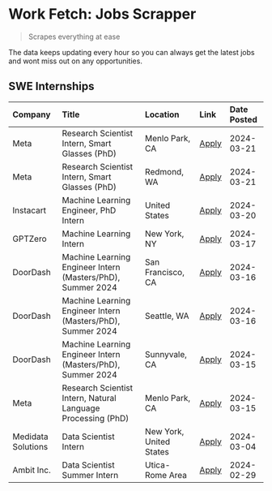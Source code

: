 # Work Fetch: Jobs Scrapper
> Scrapes everything at ease

The data keeps updating every hour so you can always get the latest jobs and wont miss out on any opportunities.

## SWE Internships
<!--START_SECTION:workfetch-->
| Company            | Title                                                        | Location                | Link                                                                                                                                                                                                                                                                     | Date Posted   |
|:-------------------|:-------------------------------------------------------------|:------------------------|:-------------------------------------------------------------------------------------------------------------------------------------------------------------------------------------------------------------------------------------------------------------------------|:--------------|
| Meta               | Research Scientist Intern, Smart Glasses (PhD)               | Menlo Park, CA          | [Apply](https://www.linkedin.com/jobs/view/research-scientist-intern-smart-glasses-phd-at-meta-3811308332?refId=LYlBUhH9A8d5P9cfW1ScaQ%3D%3D&trackingId=%2Beau%2BsdXvPv%2BEI7r9ULdOQ%3D%3D&position=13&pageNum=0&trk=public_jobs_jserp-result_search-card)               | 2024-03-21    |
| Meta               | Research Scientist Intern, Smart Glasses (PhD)               | Redmond, WA             | [Apply](https://www.linkedin.com/jobs/view/research-scientist-intern-smart-glasses-phd-at-meta-3811304794?refId=LYlBUhH9A8d5P9cfW1ScaQ%3D%3D&trackingId=Jo6AaHD71U9ATlwYd3nePw%3D%3D&position=14&pageNum=0&trk=public_jobs_jserp-result_search-card)                     | 2024-03-21    |
| Instacart          | Machine Learning Engineer, PhD Intern                        | United States           | [Apply](https://www.linkedin.com/jobs/view/machine-learning-engineer-phd-intern-at-instacart-3815634369?refId=LYlBUhH9A8d5P9cfW1ScaQ%3D%3D&trackingId=LlKkjStWUkCAxlIZNB0pfA%3D%3D&position=5&pageNum=0&trk=public_jobs_jserp-result_search-card)                        | 2024-03-20    |
| GPTZero            | Machine Learning Intern                                      | New York, NY            | [Apply](https://www.linkedin.com/jobs/view/machine-learning-intern-at-gptzero-3860723963?refId=LYlBUhH9A8d5P9cfW1ScaQ%3D%3D&trackingId=kCgdEKfpb0%2BaDFwOC5PHkw%3D%3D&position=9&pageNum=0&trk=public_jobs_jserp-result_search-card)                                     | 2024-03-17    |
| DoorDash           | Machine Learning Engineer Intern (Masters/PhD), Summer 2024  | San Francisco, CA       | [Apply](https://www.linkedin.com/jobs/view/machine-learning-engineer-intern-masters-phd-summer-2024-at-doordash-3736457737?refId=LYlBUhH9A8d5P9cfW1ScaQ%3D%3D&trackingId=PJ3iIGTaFCnn6Fu6RzPL%2Bw%3D%3D&position=3&pageNum=0&trk=public_jobs_jserp-result_search-card)   | 2024-03-16    |
| DoorDash           | Machine Learning Engineer Intern (Masters/PhD), Summer 2024  | Seattle, WA             | [Apply](https://www.linkedin.com/jobs/view/machine-learning-engineer-intern-masters-phd-summer-2024-at-doordash-3736455966?refId=LYlBUhH9A8d5P9cfW1ScaQ%3D%3D&trackingId=ciqc5ImF5hFGr%2BE9sATy%2Bg%3D%3D&position=4&pageNum=0&trk=public_jobs_jserp-result_search-card) | 2024-03-16    |
| DoorDash           | Machine Learning Engineer Intern (Masters/PhD), Summer 2024  | Sunnyvale, CA           | [Apply](https://www.linkedin.com/jobs/view/machine-learning-engineer-intern-masters-phd-summer-2024-at-doordash-3736454973?refId=LYlBUhH9A8d5P9cfW1ScaQ%3D%3D&trackingId=mTpadJDGdho0LTQu6DzTzw%3D%3D&position=2&pageNum=0&trk=public_jobs_jserp-result_search-card)     | 2024-03-15    |
| Meta               | Research Scientist Intern, Natural Language Processing (PhD) | Menlo Park, CA          | [Apply](https://www.linkedin.com/jobs/view/research-scientist-intern-natural-language-processing-phd-at-meta-3858718375?refId=LYlBUhH9A8d5P9cfW1ScaQ%3D%3D&trackingId=VLlvnst0l5oZHtHrjmSNRg%3D%3D&position=12&pageNum=0&trk=public_jobs_jserp-result_search-card)       | 2024-03-15    |
| Medidata Solutions | Data Scientist Intern                                        | New York, United States | [Apply](https://www.linkedin.com/jobs/view/data-scientist-intern-at-medidata-solutions-3810253704?refId=LYlBUhH9A8d5P9cfW1ScaQ%3D%3D&trackingId=8Dps3N4k9KqSWLwME1Yq5g%3D%3D&position=10&pageNum=0&trk=public_jobs_jserp-result_search-card)                             | 2024-03-04    |
| Ambit Inc.         | Data Scientist Summer Intern                                 | Utica-Rome Area         | [Apply](https://www.linkedin.com/jobs/view/data-scientist-summer-intern-at-ambit-inc-3843121918?refId=LYlBUhH9A8d5P9cfW1ScaQ%3D%3D&trackingId=TekS%2FkXMz%2BHnsvS4wnoAUQ%3D%3D&position=11&pageNum=0&trk=public_jobs_jserp-result_search-card)                           | 2024-02-29    |
<!--END_SECTION:workfetch-->
